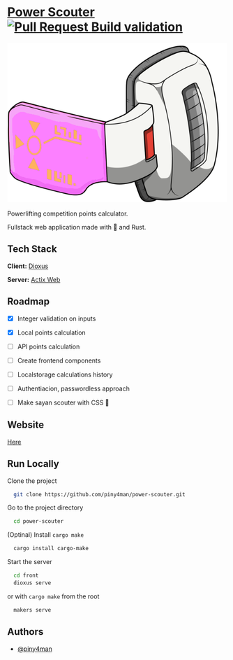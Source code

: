 
# [Power Scouter](https://power-scouter.shuttleapp.rs/) [![Pull Request Build validation](https://github.com/piny4man/power-scouter/actions/workflows/pull-request.yml/badge.svg)](https://github.com/piny4man/power-scouter/actions/workflows/pull-request.yml)
![Scouter](https://github.com/piny4man/power-scouter/blob/main/static/assets/images/scouter.png)

Powerlifting competition points calculator.

Fullstack web application made with 🧡 and Rust.




## Tech Stack

**Client:** [Dioxus](https://dioxuslabs.com/)

**Server:** [Actix Web](https://actix.rs/)


## Roadmap
- [x]  Integer validation on inputs
- [x]  Local points calculation
- [ ]  API points calculation
- [ ]  Create frontend components
- [ ]  Localstorage calculations history
- [ ]  Authentiacion, passwordless approach
- [ ]  Make sayan scouter with CSS 🤞



## Website

[Here](https://power-scouter.shuttleapp.rs)


## Run Locally

Clone the project

```bash
  git clone https://github.com/piny4man/power-scouter.git
```

Go to the project directory

```bash
  cd power-scouter
```

(Optinal) Install `cargo make`

```bash
  cargo install cargo-make
```

Start the server

```bash
  cd front
  dioxus serve
```
or with `cargo make` from the root
```bash
  makers serve
```


## Authors

- [@piny4man](https://github.com/piny4man)


